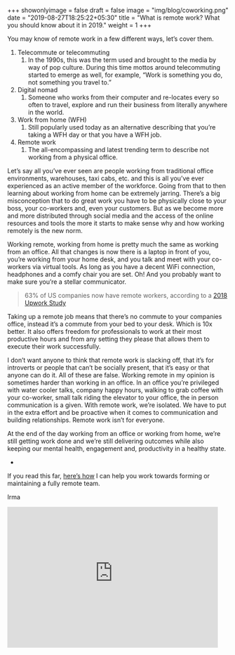 +++
showonlyimage = false
draft = false
image = "img/blog/coworking.png"
date = "2019-08-27T18:25:22+05:30"
title = "What is remote work? What you should know about it in 2019."
weight = 1
+++

You may know of remote work in a few different ways, let’s cover them.

<!--more-->

1. Telecommute or telecommuting
	1. In the 1990s, this was the term used and brought to the media by way of pop culture. During this time mottos around telecommuting started to emerge as well, for example, “Work is something you do, not something you travel to.”
2. Digital nomad
	1. Someone who works from their computer and re-locates every so often to travel, explore and run their business from literally anywhere in the world. 
3. Work from home (WFH)
	1. 	Still popularly used today as an alternative describing that you’re taking a WFH day or that you have a WFH job.
4. Remote work
	1. 	The all-encompassing and latest trending term to describe not working from a physical office.


Let’s say all you’ve ever seen are people working from traditional office environments, warehouses, taxi cabs, etc. and this is all you’ve ever experienced as an active member of the workforce. Going from that to then learning about working from home can be extremely jarring. There’s a big misconception that to do great work you have to be physically close to your boss, your co-workers and, even your customers. But as we become more and more distributed through social media and the access of the online resources and tools the more it starts to make sense why and how working remotely is the new norm.

Working remote, working from home is pretty much the same as working from an office. All that changes is now there is a laptop in front of you, you’re working from your home desk, and you talk and meet with your co-workers via virtual tools. As long as you have a decent WiFi connection, headphones and a comfy chair you are set. Oh! And you probably want to make sure you’re a stellar communicator.

> 63% of US companies now have remote workers, according to a [2018 Upwork Study](https://www.slideshare.net/upwork/2018-future-workforce-report-hiring-manager-insights-on-flexible-and-remote-work-trends/1) 

Taking up a remote job means that there’s no commute to your companies office, instead it’s a commute from your bed to your desk. Which is 10x better. It also offers freedom for professionals to work at their most productive hours and from any setting they please that allows them to execute their work successfully.

I don’t want anyone to think that remote work is slacking off, that it’s for introverts or people that can’t be socially present, that it’s easy or that anyone can do it. All of these are false. Working remote in my opinion is sometimes harder than working in an office. In an office you’re privileged with water cooler talks, company happy hours, walking to grab coffee with your co-worker, small talk riding the elevator to your office, the in person communication is a given. With remote work, we’re isolated. We have to put in the extra effort and be proactive when it comes to communication and building relationships. Remote work isn’t for everyone.

At the end of the day working from an office or working from home, we’re still getting work done and we’re still delivering outcomes while also keeping our mental health, engagement and, productivity in a healthy state.

-

If you read this far, [here’s how](/workwithme) I can help you work towards forming or maintaining a fully remote team.

Irma

<iframe width="480" height="320" src="https://theweeklyhuman.substack.com/embed" frameborder="0" scrolling="no"></iframe>